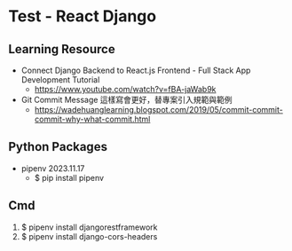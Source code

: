 # Test - React Django

## Learning Resource
- Connect Django Backend to React.js Frontend - Full Stack App Development Tutorial
  - https://www.youtube.com/watch?v=fBA-jaWab9k
- Git Commit Message 這樣寫會更好，替專案引入規範與範例
  - https://wadehuanglearning.blogspot.com/2019/05/commit-commit-commit-why-what-commit.html

## Python Packages
- pipenv 2023.11.17
  - $ pip install pipenv

## Cmd
1. $ pipenv install djangorestframework
2. $ pipenv install django-cors-headers